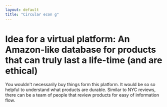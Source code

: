 ```yaml
---
layout: default
title: "Circular econ g"
---
```


# Idea for a virtual platform: An Amazon-like database for products that can truly last a life-time (and are ethical)

You wouldn't necessarily buy things form this platform. It would be so so helpful to understand what products are durable. Similar to NYC reviews, there can be a team of people that review products for easy of information flow. 
